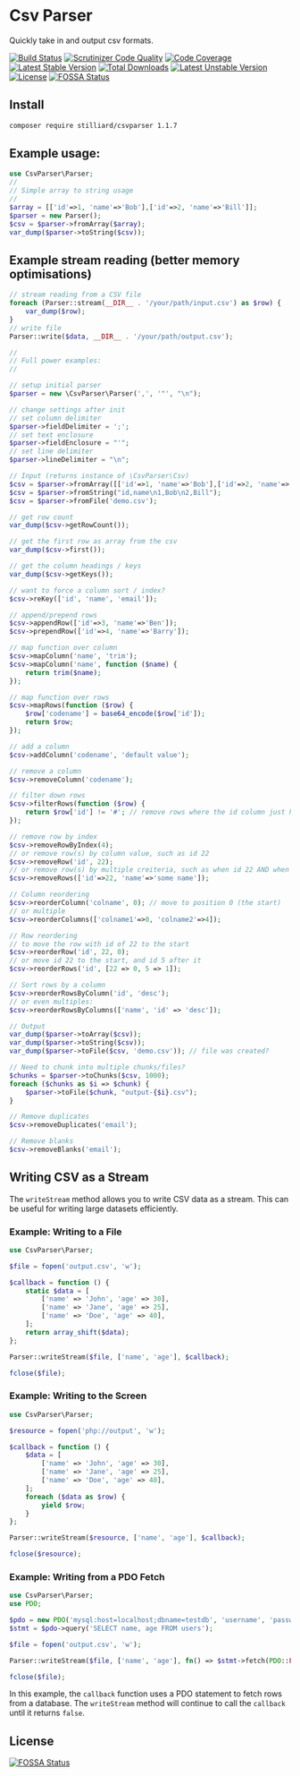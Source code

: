 # Csv Parser
Quickly take in and output csv formats.

[![Build Status](https://travis-ci.org/stilliard/CsvParser.png?branch=master)](https://travis-ci.org/stilliard/CsvParser)
[![Scrutinizer Code Quality](https://scrutinizer-ci.com/g/stilliard/CsvParser/badges/quality-score.png?s=3f821d3231d78e86c41c9cd9213c68f164bb53d6)](https://scrutinizer-ci.com/g/stilliard/CsvParser/)
[![Code Coverage](https://scrutinizer-ci.com/g/stilliard/CsvParser/badges/coverage.png?s=dbc9d91b767b84a1a649b5695b8a3cdce690684a)](https://scrutinizer-ci.com/g/stilliard/CsvParser/)
[![Latest Stable Version](https://poser.pugx.org/stilliard/csvparser/v/stable.png)](https://packagist.org/packages/stilliard/csvparser) [![Total Downloads](https://poser.pugx.org/stilliard/csvparser/downloads.png)](https://packagist.org/packages/stilliard/csvparser) [![Latest Unstable Version](https://poser.pugx.org/stilliard/csvparser/v/unstable.png)](https://packagist.org/packages/stilliard/csvparser) [![License](https://poser.pugx.org/stilliard/csvparser/license.png)](https://packagist.org/packages/stilliard/csvparser)
[![FOSSA Status](https://app.fossa.io/api/projects/git%2Bgithub.com%2Fstilliard%2FCsvParser.svg?type=shield)](https://app.fossa.io/projects/git%2Bgithub.com%2Fstilliard%2FCsvParser?ref=badge_shield)

## Install
```bash
composer require stilliard/csvparser 1.1.7
```

## Example usage:
```php
use CsvParser\Parser;
//
// Simple array to string usage
//
$array = [['id'=>1, 'name'=>'Bob'],['id'=>2, 'name'=>'Bill']];
$parser = new Parser();
$csv = $parser->fromArray($array);
var_dump($parser->toString($csv));
```

## Example stream reading (better memory optimisations)
```php
// stream reading from a CSV file
foreach (Parser::stream(__DIR__ . '/your/path/input.csv') as $row) {
    var_dump($row);
}
// write file
Parser::write($data, __DIR__ . '/your/path/output.csv');
```


```php
//
// Full power examples:
//

// setup initial parser
$parser = new \CsvParser\Parser(',', '"', "\n");

// change settings after init
// set column delimiter
$parser->fieldDelimiter = ';';
// set text enclosure
$parser->fieldEnclosure = "'";
// set line delimiter
$parser->lineDelimiter = "\n";

// Input (returns instance of \CsvParser\Csv)
$csv = $parser->fromArray([['id'=>1, 'name'=>'Bob'],['id'=>2, 'name'=>'Bill']]);
$csv = $parser->fromString("id,name\n1,Bob\n2,Bill");
$csv = $parser->fromFile('demo.csv');

// get row count
var_dump($csv->getRowCount());

// get the first row as array from the csv
var_dump($csv->first());

// get the column headings / keys
var_dump($csv->getKeys());

// want to force a column sort / index?
$csv->reKey(['id', 'name', 'email']);

// append/prepend rows
$csv->appendRow(['id'=>3, 'name'=>'Ben']);
$csv->prependRow(['id'=>4, 'name'=>'Barry']);

// map function over column
$csv->mapColumn('name', 'trim');
$csv->mapColumn('name', function ($name) {
    return trim($name);
});

// map function over rows
$csv->mapRows(function ($row) {
    $row['codename'] = base64_encode($row['id']);
    return $row;
});

// add a column
$csv->addColumn('codename', 'default value');

// remove a column
$csv->removeColumn('codename');

// filter down rows
$csv->filterRows(function ($row) {
    return $row['id'] != '#'; // remove rows where the id column just has a hash inside
});

// remove row by index
$csv->removeRowByIndex(4);
// or remove row(s) by column value, such as id 22
$csv->removeRow('id', 22);
// or remove row(s) by multiple creiteria, such as when id 22 AND when name is 'some name'
$csv->removeRows(['id'=>22, 'name'=>'some name']);

// Column reordering
$csv->reorderColumn('colname', 0); // move to position 0 (the start)
// or multiple
$csv->reorderColumns(['colname1'=>0, 'colname2'=>4]);

// Row reordering
// to move the row with id of 22 to the start
$csv->reorderRow('id', 22, 0);
// or move id 22 to the start, and id 5 after it
$csv->reorderRows('id', [22 => 0, 5 => 1]);

// Sort rows by a column
$csv->reorderRowsByColumn('id', 'desc');
// or even multiples:
$csv->reorderRowsByColumns(['name', 'id' => 'desc']);

// Output
var_dump($parser->toArray($csv));
var_dump($parser->toString($csv));
var_dump($parser->toFile($csv, 'demo.csv')); // file was created?

// Need to chunk into multiple chunks/files?
$chunks = $parser->toChunks($csv, 1000);
foreach ($chunks as $i => $chunk) {
    $parser->toFile($chunk, "output-{$i}.csv");
}

// Remove duplicates
$csv->removeDuplicates('email');

// Remove blanks
$csv->removeBlanks('email');

```

## Writing CSV as a Stream

The `writeStream` method allows you to write CSV data as a stream. This can be useful for writing large datasets efficiently.

### Example: Writing to a File

```php
use CsvParser\Parser;

$file = fopen('output.csv', 'w');

$callback = function () {
    static $data = [
        ['name' => 'John', 'age' => 30],
        ['name' => 'Jane', 'age' => 25],
        ['name' => 'Doe', 'age' => 40],
    ];
    return array_shift($data);
};

Parser::writeStream($file, ['name', 'age'], $callback);

fclose($file);
```

### Example: Writing to the Screen

```php
use CsvParser\Parser;

$resource = fopen('php://output', 'w');

$callback = function () {
    $data = [
        ['name' => 'John', 'age' => 30],
        ['name' => 'Jane', 'age' => 25],
        ['name' => 'Doe', 'age' => 40],
    ];
    foreach ($data as $row) {
        yield $row;
    }
};

Parser::writeStream($resource, ['name', 'age'], $callback);

fclose($resource);
```

### Example: Writing from a PDO Fetch

```php
use CsvParser\Parser;
use PDO;

$pdo = new PDO('mysql:host=localhost;dbname=testdb', 'username', 'password');
$stmt = $pdo->query('SELECT name, age FROM users');

$file = fopen('output.csv', 'w');

Parser::writeStream($file, ['name', 'age'], fn() => $stmt->fetch(PDO::FETCH_NUM));

fclose($file);
```

In this example, the `callback` function uses a PDO statement to fetch rows from a database. The `writeStream` method will continue to call the `callback` until it returns `false`.

## License
[![FOSSA Status](https://app.fossa.io/api/projects/git%2Bgithub.com%2Fstilliard%2FCsvParser.svg?type=large)](https://app.fossa.io/projects/git%2Bgithub.com%2Fstilliard%2FCsvParser?ref=badge_large)
